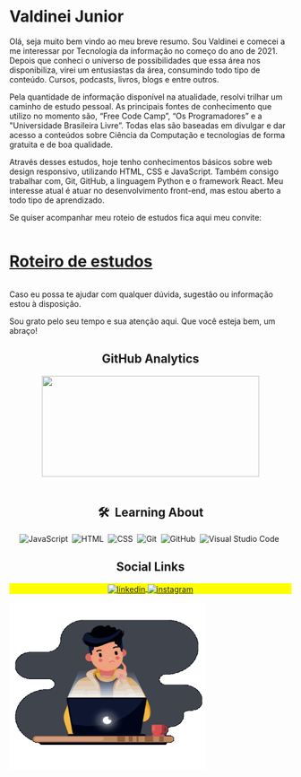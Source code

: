  <h1>
   Valdinei Junior
 </h1>

Olá, seja muito bem vindo ao meu breve resumo. Sou Valdinei e comecei a me interessar por Tecnologia da informação no começo do ano de 2021. Depois que conheci o universo de possibilidades que essa área nos disponibiliza, virei um entusiastas da área, consumindo todo tipo de conteúdo. Cursos, podcasts, livros, blogs e entre outros.

Pela quantidade de informação disponível na atualidade, resolvi trilhar um caminho de estudo pessoal. As principais fontes de conhecimento que utilizo no momento são, “Free Code Camp”, “Os Programadores” e a "Universidade Brasileira Livre”. Todas elas são baseadas em divulgar e dar acesso a conteúdos sobre Ciência da Computação e tecnologias de forma gratuita e de boa qualidade.

Através desses estudos, hoje tenho conhecimentos básicos sobre web design responsivo, utilizando HTML, CSS e JavaScript. Também consigo trabalhar com, Git, GitHub, a linguagem Python e o framework React. Meu interesse atual é atuar no desenvolvimento front-end, mas estou aberto a todo tipo de aprendizado.

Se quiser acompanhar meu roteio de estudos fica aqui meu convite:


<div align="center" style="display: flex">
    <h1><a href="https://github.com/ValdineiJunior/roteiro-de-estudos">Roteiro de estudos</a></h1>
</div>

Caso eu possa te ajudar com qualquer dúvida, sugestão ou informação estou à disposição.

Sou grato pelo seu tempo e sua atenção aqui. Que você esteja bem, um abraço!

</div>

<h2 align="center">GitHub Analytics</h2>

<div align="center">
      <img
      width="388"
      height="180em"
      src="https://github-readme-stats.vercel.app/api/top-langs/?username=ValdineiJunior&layout=compact&langs_count=7&theme=tokyonight"
    />
  </a>
</div>
<br />
<div align="center">
  
  ## 🛠 &nbsp;Learning About
  ![JavaScript](https://img.shields.io/badge/-JavaScript-05122A?style=flat&logo=javascript)&nbsp;
  ![HTML](https://img.shields.io/badge/-HTML-05122A?style=flat&logo=HTML5)&nbsp;
  ![CSS](https://img.shields.io/badge/-CSS-05122A?style=flat&logo=CSS3&logoColor=1572B6)&nbsp;
  ![Git](https://img.shields.io/badge/-Git-05122A?style=flat&logo=git)&nbsp;
  ![GitHub](https://img.shields.io/badge/-GitHub-05122A?style=flat&logo=github)&nbsp;
  ![Visual Studio
  Code](https://img.shields.io/badge/-Visual%20Studio%20Code-05122A?style=flat&logo=visual-studio-code&logoColor=007ACC)&nbsp;

  <h2 align="center">Social Links</h2>

  <p align="center" style="background: yellow">
    <a
      href="https://www.linkedin.com/in/valdinei-de-paula-junior-009634230/"
      target="_blank"
    >
      <img
        align="center"
        src="https://img.shields.io/badge/-ValdineiJunior-05122A?style=flat&logo=linkedin"
        alt="linkedin"
      />
    </a>
    <a href="https://www.instagram.com/valdineidepaulajunior/" target="_blank">
      <img
        align="center"
        src="https://img.shields.io/badge/-ValdineiJunior-05122A?style=flat&logo=instagram"
        alt="instagram"
      />
    </a>
  </p>
</div>

<div align="center" style="display: flex">
  <img
    width="350em"
    height="300em"
    src="https://github.com/ValdineiJunior/ValdineiJunior/blob/main/animation_500_kv8i962g.gif"
  />
</div>
